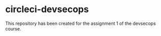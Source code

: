 # circleci-devsecops
This repository has been created for the assignment 1 of the devsecops course.
